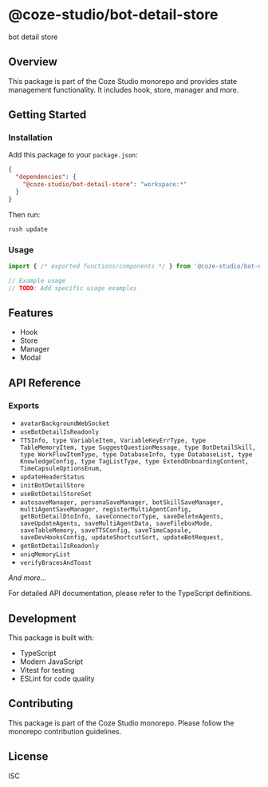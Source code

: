 # @coze-studio/bot-detail-store

bot detail store

## Overview

This package is part of the Coze Studio monorepo and provides state management functionality. It includes hook, store, manager and more.

## Getting Started

### Installation

Add this package to your `package.json`:

```json
{
  "dependencies": {
    "@coze-studio/bot-detail-store": "workspace:*"
  }
}
```

Then run:

```bash
rush update
```

### Usage

```typescript
import { /* exported functions/components */ } from '@coze-studio/bot-detail-store';

// Example usage
// TODO: Add specific usage examples
```

## Features

- Hook
- Store
- Manager
- Modal

## API Reference

### Exports

- `avatarBackgroundWebSocket`
- `useBotDetailIsReadonly`
- `TTSInfo,
  type VariableItem,
  VariableKeyErrType,
  type TableMemoryItem,
  type SuggestQuestionMessage,
  type BotDetailSkill,
  type WorkFlowItemType,
  type DatabaseInfo,
  type DatabaseList,
  type KnowledgeConfig,
  type TagListType,
  type ExtendOnboardingContent,
  TimeCapsuleOptionsEnum,`
- `updateHeaderStatus`
- `initBotDetailStore`
- `useBotDetailStoreSet`
- `autosaveManager,
  personaSaveManager,
  botSkillSaveManager,
  multiAgentSaveManager,
  registerMultiAgentConfig,
  getBotDetailDtoInfo,
  saveConnectorType,
  saveDeleteAgents,
  saveUpdateAgents,
  saveMultiAgentData,
  saveFileboxMode,
  saveTableMemory,
  saveTTSConfig,
  saveTimeCapsule,
  saveDevHooksConfig,
  updateShortcutSort,
  updateBotRequest,`
- `getBotDetailIsReadonly`
- `uniqMemoryList`
- `verifyBracesAndToast`

*And more...*

For detailed API documentation, please refer to the TypeScript definitions.

## Development

This package is built with:

- TypeScript
- Modern JavaScript
- Vitest for testing
- ESLint for code quality

## Contributing

This package is part of the Coze Studio monorepo. Please follow the monorepo contribution guidelines.

## License

ISC
